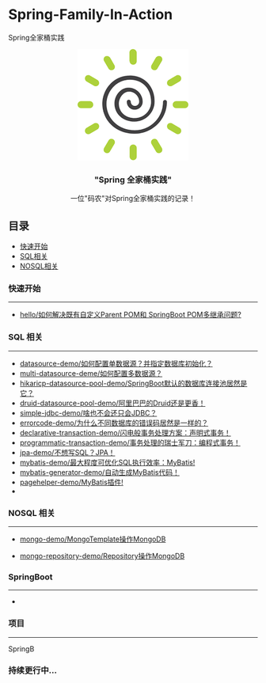 # Spring-Family-In-Action

Spring全家桶实践

<p align="center">
    <a href="https://github.com/WSharkCoder/Spring-Family-In-Action">
         <img src="IMG/Spring.png" alt="Logo" width="224" height="225"/>
    </a>
    <h3 align="center">"Spring 全家桶实践"</h3>
	<p align="center">
        一位"码农"对Spring全家桶实践的记录！
	</p>
</p>

## 目录

- [快速开始](#快速开始)
- [SQL相关](#SQL相关)
- [NOSQL相关](#NOSQL相关)
### 快速开始

----

+ [hello/如何解决既有自定义Parent POM和 SpringBoot POM多继承问题?](https://github.com/WSharkCoder/Spring-Family-In-Action/tree/master/hello)

### SQL 相关

----

+ [datasource-demo/如何配置单数据源？并指定数据库初始化？](https://github.com/WSharkCoder/Spring-Family-In-Action/tree/master/datasource-demo)
+ [multi-datasource-deme/如何配置多数据源？](https://github.com/WSharkCoder/Spring-Family-In-Action/tree/master/multi-datasource-demo)
+ [hikaricp-datasource-pool-demo/SpringBoot默认的数据库连接池居然是它？](https://github.com/WSharkCoder/Spring-Family-In-Action/tree/master/hikaricp-datasource-pool-demo)
+ [druid-datasource-pool-demo/阿里巴巴的Druid还是更香！](https://github.com/WSharkCoder/Spring-Family-In-Action/tree/master/druid-datasource-pool-demo)
+ [simple-jdbc-demo/啥也不会还只会JDBC？ ](https://github.com/WSharkCoder/Spring-Family-In-Action/tree/master/simple-jdbc-demo) 
+ [errorcode-demo/为什么不同数据库的错误码居然是一样的？](https://github.com/WSharkCoder/Spring-Family-In-Action/tree/master/errorcode-demo)
+ [declarative-transaction-demo/闪电般事务处理方案：声明式事务！](https://github.com/WSharkCoder/Spring-Family-In-Action/tree/master/declarative-transaction-demo)
+ [programmatic-transaction-demo/事务处理的瑞士军刀：编程式事务！](https://github.com/WSharkCoder/Spring-Family-In-Action/tree/master/programmatic-transaction-demo)
+ [jpa-demo/不想写SQL？JPA！](https://github.com/WSharkCoder/Spring-Family-In-Action/tree/master/jpa-demo)
+ [mybatis-demo/最大程度可优化SQL执行效率：MyBatis!](https://github.com/WSharkCoder/Spring-Family-In-Action/tree/master/mybatis-demo) 
+ [mybatis-generator-demo/自动生成MyBatis代码！](https://github.com/WSharkCoder/Spring-Family-In-Action/tree/master/mybatis-generator-demo)
+ [pagehelper-demo/MyBatis插件!](https://github.com/WSharkCoder/Spring-Family-In-Action/tree/master/pagehelper-demo)
+ 

### NOSQL 相关

----

 

+ [mongo-demo/MongoTemplate操作MongoDB](https://github.com/WSharkCoder/Spring-Family-In-Action/tree/master/mongo-demo)

+ [mongo-repository-demo/Repository操作MongoDB](https://github.com/WSharkCoder/Spring-Family-In-Action/tree/master/mongo-repository-demo)



### SpringBoot

----

+ 

### 项目

----

SpringB

### 持续更行中...







 


